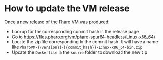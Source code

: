 # How to update the VM release

Once a [new release](https://github.com/pharo-project/opensmalltalk-vm/releases)
of the Pharo VM was produced:

- Lookup for the corresponding commit hash in the release page
- Go to <https://files.pharo.org/vm/pharo-spur64-headless/Linux-x86_64/>
- Locate the zip file corresponding to the commit hash. It will have a name like
  `PharoVM-{{version}}-{{commit_hash}}-Linux-x86_64-bin.zip`
- Update the `Dockerfile` in the `source` folder to download the new zip
